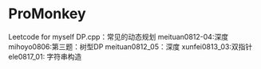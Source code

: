 # ProMonkey
Leetcode for myself
DP.cpp：常见的动态规划
meituan0812-04:深度
mihoyo0806:第三题：树型DP
meituan0812_05：深度
xunfei0813_03:双指针
ele0817_01: 字符串构造